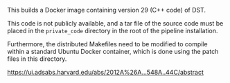 This builds a Docker image containing version 29 (C++ code) of DST.

This code is not publicly available, and a tar file of the source code must be
placed in the `private_code` directory in the root of the pipeline
installation.

Furthermore, the distributed Makefiles need to be modified to compile within a
standard Ubuntu Docker container, which is done using the patch files in this
directory. 

https://ui.adsabs.harvard.edu/abs/2012A%26A...548A..44C/abstract

